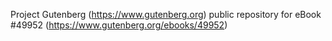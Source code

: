 Project Gutenberg (https://www.gutenberg.org) public repository for eBook #49952 (https://www.gutenberg.org/ebooks/49952)
